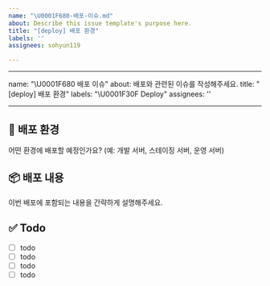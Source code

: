 ```yaml
---
name: "\U0001F680-배포-이슈.md"
about: Describe this issue template's purpose here.
title: "[deploy] 배포 환경"
labels: ''
assignees: sohyun119

---
```


---
name: "\U0001F680 배포 이슈"
about: 배포와 관련된 이슈를 작성해주세요.
title: "[deploy] 배포 환경"
labels: "\U0001F30F Deploy"
assignees: ''

---

## 📌 배포 환경
어떤 환경에 배포할 예정인가요? (예: 개발 서버, 스테이징 서버, 운영 서버)

## 📦 배포 내용
이번 배포에 포함되는 내용을 간략하게 설명해주세요.

## ✅ Todo
- [ ] todo
- [ ] todo
- [ ] todo
- [ ] todo
